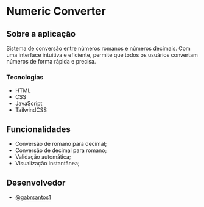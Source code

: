 
# Numeric Converter


## Sobre a aplicação

Sistema de conversão entre números romanos e números decimais. Com uma interface intuitiva e eficiente, permite que todos os usuários convertam números de forma rápida e precisa.

### Tecnologias

- HTML
- CSS
- JavaScript
- TailwindCSS




## Funcionalidades

- Conversão de romano para decimal;
- Conversão de decimal para romano;
- Validação automática;
- Visualização instantânea;


## Desenvolvedor

- [@gabrsantos1](https://github.com/gabrsantos1)


